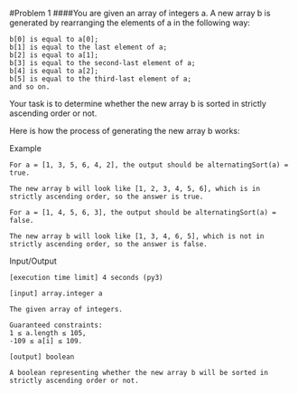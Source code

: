 #Problem 1
####You are given an array of integers a. A new array b is generated by rearranging the elements of a in the following way:

    b[0] is equal to a[0];
    b[1] is equal to the last element of a;
    b[2] is equal to a[1];
    b[3] is equal to the second-last element of a;
    b[4] is equal to a[2];
    b[5] is equal to the third-last element of a;
    and so on.

Your task is to determine whether the new array b is sorted in strictly ascending order or not.

Here is how the process of generating the new array b works:

Example

    For a = [1, 3, 5, 6, 4, 2], the output should be alternatingSort(a) = true.

    The new array b will look like [1, 2, 3, 4, 5, 6], which is in strictly ascending order, so the answer is true.

    For a = [1, 4, 5, 6, 3], the output should be alternatingSort(a) = false.

    The new array b will look like [1, 3, 4, 6, 5], which is not in strictly ascending order, so the answer is false.

Input/Output

    [execution time limit] 4 seconds (py3)

    [input] array.integer a

    The given array of integers.

    Guaranteed constraints:
    1 ≤ a.length ≤ 105,
    -109 ≤ a[i] ≤ 109.

    [output] boolean

    A boolean representing whether the new array b will be sorted in strictly ascending order or not.
